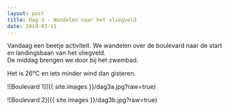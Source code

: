 ```yaml
---
layout: post
title: Dag 3 - Wandelen naar het vliegveld
date: 2019-03-11
---
```

Vandaag een beetje activiteit. We wandelen over de boulevard naar de start en landingsbaan van het vliegveld.  
De middag brengen we door bij het zwembad.  

Het is 26°C en iets minder wind dan gisteren.  

![Boulevard 1]({{ site.images }}/dag3a.jpg?raw=true)  

![Boulevard 2]({{ site.images }}/dag3b.jpg?raw=true)
